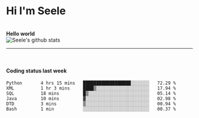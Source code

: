 <h1>Hi I'm Seele</h1>
<br>
<b> Hello world</b>
<br>
<img src="https://github-readme-stats.vercel.app/api?username=Seele0oO&show_icons=true&icon_color=0366d6&bg_color=ffffff&hide_title=true&hide=contribs&include_all_commits=true" alt="Seele's github stats"/>
<hr>
<br>
<h4>Coding status last week </h4>

<!--START_SECTION:waka-->

```text
Python       4 hrs 15 mins   ██████████████████░░░░░░░   72.29 %
XML          1 hr 3 mins     ████▒░░░░░░░░░░░░░░░░░░░░   17.94 %
SQL          18 mins         █▒░░░░░░░░░░░░░░░░░░░░░░░   05.14 %
Java         10 mins         ▓░░░░░░░░░░░░░░░░░░░░░░░░   02.98 %
DTD          3 mins          ▒░░░░░░░░░░░░░░░░░░░░░░░░   00.94 %
Bash         1 min           ░░░░░░░░░░░░░░░░░░░░░░░░░   00.37 %
```

<!--END_SECTION:waka-->
<br>

